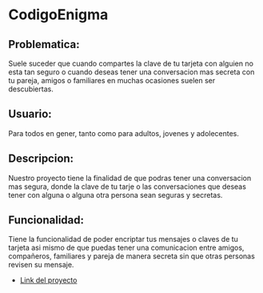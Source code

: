 # CodigoEnigma
## Problematica:
Suele suceder que cuando compartes la clave de tu tarjeta 
con alguien no esta tan seguro o cuando deseas tener una conversacion
mas secreta con tu pareja, amigos o familiares en muchas ocasiones suelen ser 
descubiertas.
## Usuario:
Para todos en gener,  tanto como para adultos, jovenes y adolecentes.
## Descripcion:
Nuestro proyecto tiene la finalidad de que
podras tener una conversacion mas segura, 
donde la clave de tu tarje o las conversaciones 
que deseas tener con alguna o alguna  otra persona 
sean seguras y secretas.
## Funcionalidad:
Tiene la funcionalidad de poder encriptar tus mensajes o claves de tu tarjeta
 asi mismo de que puedas tener una comunicacion
 entre amigos, compañeros, familiares y pareja de manera secreta sin 
 que otras personas revisen su mensaje.
* [Link del proyecto](https://yeseniacarhuapoma.github.io/CodigoEnigma/)
